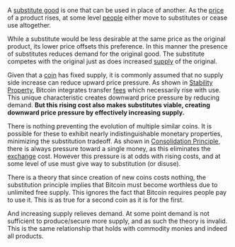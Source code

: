 A [substitute good](https://en.m.wikipedia.org/wiki/Substitute_good) is one that can be used in place of another. As the [price](Glossary#price) of a product rises, at some level [people](Glossary#person) either move to substitutes or cease use altogether.

While a substitute would be less desirable at the same price as the original product, its lower price offsets this preference. In this manner the presence of substitutes reduces demand for the original good. The substitute competes with the original just as does increased [supply](Glossary#supply) of the original.

Given that a [coin](Glossary#coin) has fixed supply, it is commonly assumed that no supply side increase can reduce upward price pressure. As shown in [Stability Property](Stability-Property), Bitcoin integrates transfer [fees](Glossary#fee) which necessarily rise with use. This unique characteristic creates downward price pressure by reducing demand. **But this rising cost also makes substitutes viable, creating downward price pressure by effectively increasing supply.**

There is nothing preventing the evolution of multiple similar coins. It is possible for these to exhibit nearly indistinguishable monetary properties, minimizing the substitution tradeoff. As shown in [Consolidation Principle](Consolidation-Principle), there is always pressure toward a single money, as this eliminates the [exchange](Glossary#exchange) cost. However this pressure is at odds with rising costs, and at some level of use must give way to substitution (or disuse).

There is a theory that since creation of new coins costs nothing, the substitution principle implies that Bitcoin must become worthless due to unlimited free supply. This ignores the fact that Bitcoin requires people pay to use it. This is as true for a second coin as it is for the first. 

And increasing supply relieves demand. At some point demand is not sufficient to produce/secure more supply, and as such the theory is invalid. This is the same relationship that holds with commodity monies and indeed all products.
